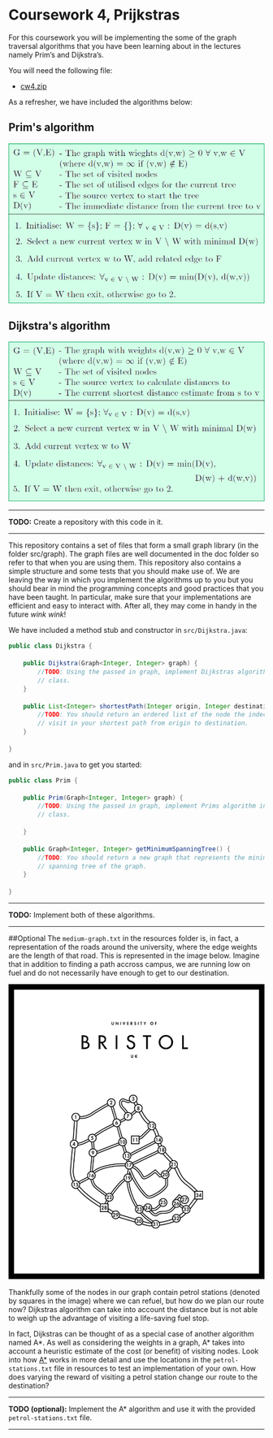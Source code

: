 # Coursework 4, Prijkstras

For this coursework you will be implementing the some of the graph traversal algorithms that you have been learning about in the lectures namely Prim’s and Dijkstra’s.

You will need the following file:

* [cw4.zip](cw4.zip)

As a refresher, we have included the algorithms below:

## Prim's algorithm

![Prim's algorithm](Prims.png)

## Dijkstra's algorithm

![Dijkstra's algorithm](Dijkstras.png)


***

**TODO:** Create a repository with this code in it.

***

This repository contains a set of files that form a small graph library (in the folder src/graph). The graph files are well documented in the doc folder so refer to that when you are using them. This repository also contains a simple structure and some tests that you should make use of. We are leaving the way in which you implement the algorithms up to you but you should bear in mind the programming concepts and good practices that you have been taught. In particular, make sure that your implementations are efficient and easy to interact with. After all, they may come in handy in the future *wink* *wink*!

We have included a method stub and constructor in `src/Dijkstra.java`:

```java
public class Dijkstra {

    public Dijkstra(Graph<Integer, Integer> graph) {
        //TODO: Using the passed in graph, implement Dijkstras algorithm in this
        // class.
    }

    public List<Integer> shortestPath(Integer origin, Integer destination) {
        //TODO: You should return an ordered list of the node the indecies you
        // visit in your shortest path from origin to destination.
    }

}
```

and in `src/Prim.java` to get you started:

```java
public class Prim {

    public Prim(Graph<Integer, Integer> graph) {
        //TODO: Using the passed in graph, implement Prims algorithm in this
        // class.

    }

    public Graph<Integer, Integer> getMinimumSpanningTree() {
        //TODO: You should return a new graph that represents the minimum
        // spanning tree of the graph.
    }

}
```

***

**TODO:** Implement both of these algorithms.

***


##Optional
The `medium-graph.txt` in the resources folder is, in fact,  a representation of the roads around the university, where the edge weights are the length of that road. This is represented in the image below. Imagine that in addition to finding a path accross campus, we are running low on fuel and do not necessarily have enough to get to our destination.

[![Campus Graph Image](Map.png)](Map.png)

Thankfully some of the nodes in our graph contain petrol stations (denoted by squares in the image) where we can refuel, but how do we plan our route now? Dijkstras algorithm can take into account the distance but is not able to weigh up the advantage of visiting a life-saving fuel stop.

In fact, Dijkstras can be thought of as a special case of another algorithm named A\*. As well as considering the weights in a graph, A* takes into account a heuristic estimate of the cost (or benefit) of visiting nodes. Look into how [A*](https://en.wikipedia.org/wiki/A*_search_algorithm) works in more detail and use the locations in the `petrol-stations.txt` file in resources to test an implementation of your own. How does varying the reward of visiting a petrol station change our route to the destination?

***

**TODO (optional):** Implement the A\* algorithm and use it with the provided `petrol-stations.txt` file.

***

